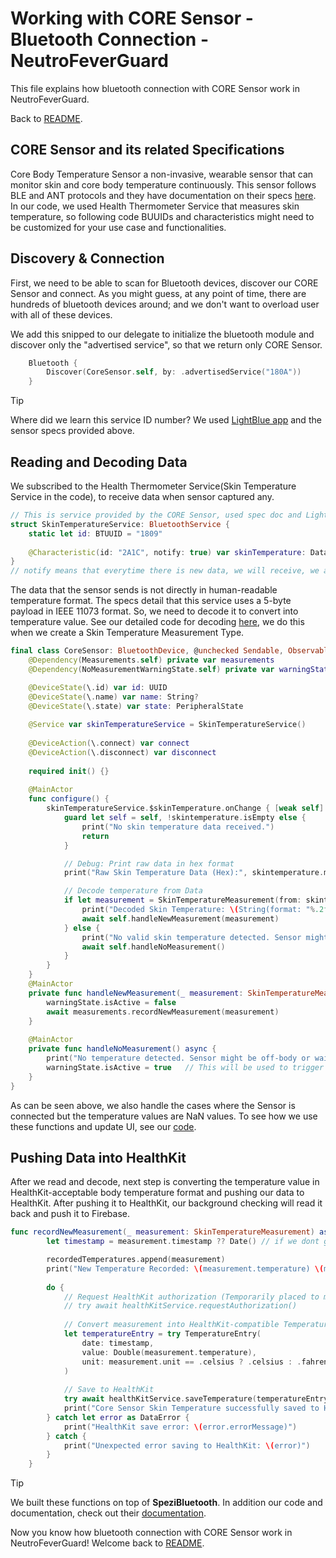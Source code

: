 <!--

This source file is part of the NeutroFeverGuard based on the Stanford Spezi Template Application project

SPDX-FileCopyrightText: 2025 Stanford University

SPDX-License-Identifier: MIT

-->

# Working with CORE Sensor - Bluetooth Connection - NeutroFeverGuard
This file explains how bluetooth connection with CORE Sensor work in NeutroFeverGuard.

Back to [README](../README.md).

## CORE Sensor and its related Specifications
Core Body Temperature Sensor a non-invasive, wearable sensor that can monitor skin and core body temperature continuously. This sensor follows BLE and ANT protocols and they have documentation on their specs [here](https://github.com/CoreBodyTemp/CoreBodyTemp/blob/main/CORE%20Connectivity%20Implementation%20Notes.pdf). In our code, we used Health Thermometer Service that measures skin temperature, so following code BUUIDs and characteristics might need to be customized for your use case and functionalities.

## Discovery & Connection
First, we need to be able to scan for Bluetooth devices, discover our CORE Sensor and connect. As you might guess, at any point of time, there are hundreds of bluetooth devices around; and we don't want to overload user with all of these devices.

We add this snipped to our delegate to initialize the bluetooth module and discover only the "advertised service", so that we return only CORE Sensor. 

```swift
    Bluetooth {
        Discover(CoreSensor.self, by: .advertisedService("180A"))
    }
```
> [!TIP]  
> Where did we learn this service ID number? We used [LightBlue app](https://apps.apple.com/us/app/lightblue/id557428110) and the sensor specs provided above.


## Reading and Decoding Data
We subscribed to the Health Thermometer Service(Skin Temperature Service in the code), to receive data when sensor captured any.

```swift
// This is service provided by the CORE Sensor, used spec doc and LightBlue app to learn about IDs below.
struct SkinTemperatureService: BluetoothService {
    static let id: BTUUID = "1809"
    
    @Characteristic(id: "2A1C", notify: true) var skinTemperature: Data?
}
// notify means that everytime there is new data, we will receive, we are subscribed.
```
The data that the sensor sends is not directly in human-readable temperature format. The specs detail that this service uses a 5-byte payload in IEEE 11073 format. So, we need to decode it to convert into temperature value. See our detailed code for decoding [here](https://github.com/CS342/2025-NeutroFeverGuard/blob/main/NeutroFeverGuard/BluetoothRelated/MeasurementType.swift), we do this when we create a Skin Temperature Measurement Type.

```swift
final class CoreSensor: BluetoothDevice, @unchecked Sendable, ObservableObject, Identifiable {
    @Dependency(Measurements.self) private var measurements
    @Dependency(NoMeasurementWarningState.self) private var warningState

    @DeviceState(\.id) var id: UUID
    @DeviceState(\.name) var name: String?
    @DeviceState(\.state) var state: PeripheralState
    
    @Service var skinTemperatureService = SkinTemperatureService()
    
    @DeviceAction(\.connect) var connect
    @DeviceAction(\.disconnect) var disconnect
        
    required init() {}
    
    @MainActor
    func configure() {
        skinTemperatureService.$skinTemperature.onChange { [weak self] skintemperature in
            guard let self = self, !skintemperature.isEmpty else {
                print("No skin temperature data received.")
                return
            }

            // Debug: Print raw data in hex format
            print("Raw Skin Temperature Data (Hex):", skintemperature.map { String(format: "%02X", $0) }.joined(separator: " "))

            // Decode temperature from Data
            if let measurement = SkinTemperatureMeasurement(from: skintemperature) {
                print("Decoded Skin Temperature: \(String(format: "%.2f", measurement.temperature)) \(measurement.unit)")
                await self.handleNewMeasurement(measurement)
            } else {
                print("No valid skin temperature detected. Sensor might be off-body or not initialized.")
                await self.handleNoMeasurement()
            }
        }
    }
    @MainActor
    private func handleNewMeasurement(_ measurement: SkinTemperatureMeasurement) async {
        warningState.isActive = false
        await measurements.recordNewMeasurement(measurement)
    }
    
    @MainActor
    private func handleNoMeasurement() async {
        print("No temperature detected. Sensor might be off-body or waiting for a valid reading.")
        warningState.isActive = true   // This will be used to trigger UI warning
    }
}
```
As can be seen above, we also handle the cases where the Sensor is connected but the temperature values are NaN values. To see how we use these functions and update UI, see our [code](https://github.com/CS342/2025-NeutroFeverGuard/blob/main/NeutroFeverGuard/BluetoothRelated/BluetoothView.swift).

## Pushing Data into HealthKit

After we read and decode, next step is converting the temperature value in HealthKit-acceptable body temperature format and pushing our data to HealthKit. After pushing it to HealthKit, our background checking will read it back and push it to Firebase.

```swift
func recordNewMeasurement(_ measurement: SkinTemperatureMeasurement) async {
        let timestamp = measurement.timestamp ?? Date() // if we dont get timestamp from the sensor, then we need to generate.

        recordedTemperatures.append(measurement)
        print("New Temperature Recorded: \(measurement.temperature) \(measurement.unit == .celsius ? "°C" : "°F") at \(timestamp)")
        
        do {
            // Request HealthKit authorization (Temporarily placed to make sure data is pushed on iphone, remove while pushing to main)
            // try await healthKitService.requestAuthorization()
            
            // Convert measurement into HealthKit-compatible TemperatureEntry
            let temperatureEntry = try TemperatureEntry(
                date: timestamp,
                value: Double(measurement.temperature),
                unit: measurement.unit == .celsius ? .celsius : .fahrenheit
            )
            
            // Save to HealthKit
            try await healthKitService.saveTemperature(temperatureEntry)
            print("Core Sensor Skin Temperature successfully saved to HealthKit.")
        } catch let error as DataError {
            print("HealthKit save error: \(error.errorMessage)")
        } catch {
            print("Unexpected error saving to HealthKit: \(error)")
        }
    }
```

> [!TIP]  
> We built these functions on top of **SpeziBluetooth**. In addition our code and documentation, check out their [documentation](https://swiftpackageindex.com/StanfordSpezi/SpeziBluetooth/main/documentation/spezibluetooth).

Now you know how bluetooth connection with CORE Sensor work in NeutroFeverGuard! Welcome back to [README](../README.md).